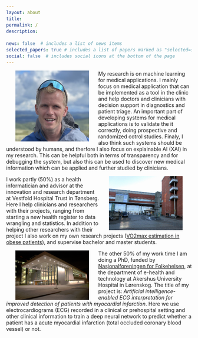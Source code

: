```yaml
---
layout: about
title:
permalink: /
description:

news: false  # includes a list of news items
selected_papers: true # includes a list of papers marked as "selected={true}"
social: false  # includes social icons at the bottom of the page
---
```

<!--
#<img src="/assets/img/portrait.jpg" alt="comics-logo" height="250" style="border-radius:50%"/>
-->
<img src="/assets/img/portrait2.jpg" alt="sustech-logo" width="200" align="left" hspace="25" vspace="0"/>My research is on machine learning for medical applications. I mainly focus on medical application that can be implemented as a tool in the clinic and help doctors and clinicians with decision support in diagnostics and patient triage. An important part of developing systems for medical applications is to validate the it correctly, doing prospective and randomized cotrol studies. Finaly, I also think such systems should be understood by humans, and therfore I also focus on explainable AI (XAI) in my research. This can be helpful both in terms of transparency and for debugging the system, but also this can be used to discover new medical information which can be applied and further studied by clinicians.


<img src="/assets/img/siv.jpg" alt="Vestfold Hospital Trust" width="200" align="right" hspace="25" vspace="0"/>I work partly (50%) as a health informatician and advisor at the innovation and research department at Vestfold Hospital Trust in Tønsberg. Here I help clinicians and researchers with their projects, ranging from starting a new health register to data wrangling and statistics. In addition to helping other researchers with their project I also work on my own research projects ([VO2max estimation in obese patients](/projects/1_project)), and supervise bachelor and master students.

<img src="/assets/img/ahus.jpg" alt="Akershus Universit Hospital" width="200" align="left" hspace="25" vspace="0"/>The other 50% of my work time I am doing a PhD, funded by [Nasjonalforeningen for Folkehelsen](https://nasjonalforeningen.no/), at the department of e-health and technology at Akershus University Hospital in Lørenskog. The title of my project is: *Artificial intelligence-enabled ECG interpretation for improved detection of patients with myocardial infarction*. Here we use electrocardiograms (ECG) recorded in a clinical or prehospital setting and other clinical information to train a deep neural network to predict whether a patient has a acute myocardial infarction (total occluded coronary blood vessel) or not.
  
 

<!-- <img src="/assets/img/sustech-med-logo.png" alt="sustech-med-logo" width="200"/> -->
